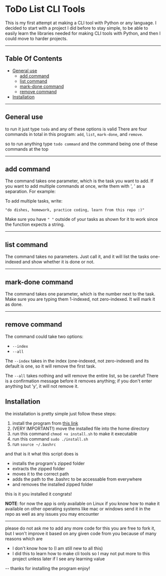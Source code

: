 # ToDo List CLI Tools

This is my first attempt at making a CLI tool with Python or any language. I decided to start with a project I did before to stay simple, to be able to easily learn the libraries needed for making CLI tools with Python, and then I could move to harder projects.

---

## Table Of Contents

- [General use](#general-use)
  - [add command](#add-command)
  - [list command](#list-command)
  - [mark-done command](#mark-done-command)
  - [remove command](#remove-command)
- [Installation](#installation)

---

## General use

to run it just type `todo` and any of these options is valid
There are four commands in total in this program: `add`, `list`, `mark-done`, and `remove`.

so to run anything type `todo command` and the command being one of these commands at the top

---

## add command

The command takes one parameter, which is the task you want to add.
If you want to add multiple commands at once, write them with ', ' as a separation. For example:

To add multiple tasks, write:

`"do dishes, homework, practice coding, learn from this repo :)"`

Make sure you have `" "` outside of your tasks as shown for it to work since the function expects a string.

---

## list command

The command takes no parameters. Just call it, and it will list the tasks one-indexed and show whether it is done or not.

---

## mark-done command

The command takes one parameter, which is the number next to the task. Make sure you are typing them 1-indexed, not zero-indexed. It will mark it as done.

---

## remove command

The command could take two options:

- `--index`
- `--all`

The `--index` takes in the index (one-indexed, not zero-indexed) and its default is one, so it will remove the first task.

The `--all` takes nothing and will remove the entire list, so be careful! There is a confirmation message before it removes anything; if you don't enter anything but 'y', it will not remove it.

## Installation

the inistallation is pretty simple just follow these steps:

1. install the program from [this link](https://github.com/Omar-Arabi1/Todo_list_cli_tool/releases/download/V1.1/install.sh)
2. (VERY IMPORTANT!) move the installed file into the home directory
3. run this command `chmod +x install.sh` to make it executable
4. run this command `sudo ./install.sh`
5. run `source ~/.bashrc`

and that is it what this script does is

- installs the program's zipped folder
- extracts the zipped folder
- moves it to the correct path
- adds the path to the .bashrc to be accessable from everywhere
- and removes the installed zipped folder

this is it you installed it congrats!

**NOTE**: for now the app is only available on Linux if you know how to make it available on other operating systems like mac
          or windows send it in the repo as well as any issues you may encounter

---
please do not ask me to add any more code for this you are free to fork it, but I won't improve it
based on any given code from you because of many reasons which are

- I don't know how to (I am still new to all this)
- I did this to learn how to make cli tools so I may not put more to this project unless later if I see any learning value 

--
thanks for installing the program enjoy!